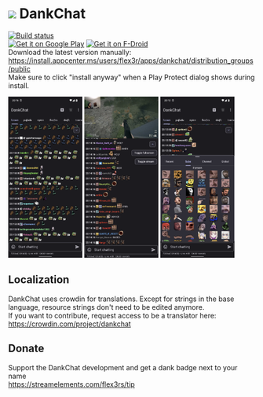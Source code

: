 # <img src="https://user-images.githubusercontent.com/85196642/153115305-e39f854d-6dc9-4975-a60b-653f6ecc87df.png" height="75"> DankChat

[![Build status](https://github.com/flex3r/DankChat/workflows/Android%20CI/badge.svg)](https://github.com/flex3r/DankChat/actions)  
[<img src="https://play.google.com/intl/en_us/badges/images/generic/en_badge_web_generic.png" alt="Get it on Google Play" height="80">](https://play.google.com/store/apps/details?id=com.flxrs.dankchat)
[<img src="https://fdroid.gitlab.io/artwork/badge/get-it-on.png" alt="Get it on F-Droid" height="80">](https://f-droid.org/packages/com.flxrs.dankchat)  
Download the latest version manually: https://install.appcenter.ms/users/flex3r/apps/dankchat/distribution_groups/public  
Make sure to click "install anyway" when a Play Protect dialog shows during install.   

<img src="fastlane/metadata/android/en-US/images/phoneScreenshots/screen1.png" width="30%"/> <img src="fastlane/metadata/android/en-US/images/phoneScreenshots/screen2.png" width="30%"/> <img src="fastlane/metadata/android/en-US/images/phoneScreenshots/screen3.png" width="30%"/>

## Localization
DankChat uses crowdin for translations. Except for strings in the base language, resource strings don't need to be edited anymore.  
If you want to contribute, request access to be a translator here: https://crowdin.com/project/dankchat

## Donate
Support the DankChat development and get a dank badge next to your name  
https://streamelements.com/flex3rs/tip
